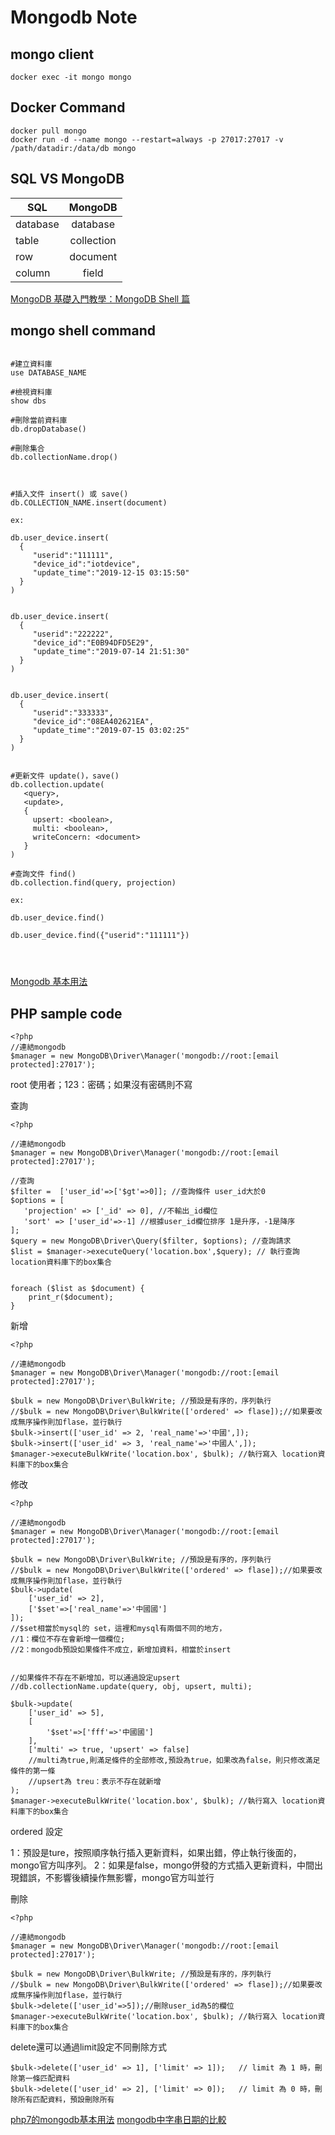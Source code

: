 Mongodb Note
=======

mongo client
----------

```
docker exec -it mongo mongo

```
Docker Command
----------

```
docker pull mongo
docker run -d --name mongo --restart=always -p 27017:27017 -v  /path/datadir:/data/db mongo
```



SQL VS MongoDB 
----------


| SQL           | MongoDB       |
| ------------- |:-------------:|
| database      | database      |
| table         | collection    |
| row           | document      |
| column        | field         |

[MongoDB 基礎入門教學：MongoDB Shell 篇](https://blog.gtwang.org/programming/getting-started-with-mongodb-shell-1/)

mongo shell command
----------


```

#建立資料庫
use DATABASE_NAME

#檢視資料庫
show dbs

#刪除當前資料庫
db.dropDatabase()

#刪除集合
db.collectionName.drop()



#插入文件 insert() 或 save()
db.COLLECTION_NAME.insert(document)

ex:

db.user_device.insert(
  {
     "userid":"111111",
     "device_id":"iotdevice",
     "update_time":"2019-12-15 03:15:50"
  }
)


db.user_device.insert(
  {
     "userid":"222222",
     "device_id":"E0B94DFD5E29",
     "update_time":"2019-07-14 21:51:30"
  }
)


db.user_device.insert(
  {
     "userid":"333333",
     "device_id":"08EA402621EA",
     "update_time":"2019-07-15 03:02:25"
  }
)


#更新文件 update()，save()
db.collection.update(
   <query>,
   <update>,
   {
     upsert: <boolean>,
     multi: <boolean>,
     writeConcern: <document>
   }
)

#查詢文件 find()
db.collection.find(query, projection)

ex:

db.user_device.find()

db.user_device.find({"userid":"111111"})




```


[Mongodb 基本用法](https://www.itread01.com/content/1545639315.html)

PHP sample code
----------

```
<?php
//連結mongodb
$manager = new MongoDB\Driver\Manager('mongodb://root:[email protected]:27017');
```

root 使用者；123：密碼；如果沒有密碼則不寫


查詢

```
<?php

//連結mongodb
$manager = new MongoDB\Driver\Manager('mongodb://root:[email protected]:27017');

//查詢
$filter =  ['user_id'=>['$gt'=>0]]; //查詢條件 user_id大於0
$options = [
   'projection' => ['_id' => 0], //不輸出_id欄位
   'sort' => ['user_id'=>-1] //根據user_id欄位排序 1是升序，-1是降序
];
$query = new MongoDB\Driver\Query($filter, $options); //查詢請求
$list = $manager->executeQuery('location.box',$query); // 執行查詢 location資料庫下的box集合


foreach ($list as $document) {
    print_r($document); 
}

```

新增

```
<?php

//連結mongodb
$manager = new MongoDB\Driver\Manager('mongodb://root:[email protected]:27017');

$bulk = new MongoDB\Driver\BulkWrite; //預設是有序的，序列執行
//$bulk = new MongoDB\Driver\BulkWrite(['ordered' => flase]);//如果要改成無序操作則加flase，並行執行
$bulk->insert(['user_id' => 2, 'real_name'=>'中國',]);
$bulk->insert(['user_id' => 3, 'real_name'=>'中國人',]);
$manager->executeBulkWrite('location.box', $bulk); //執行寫入 location資料庫下的box集合

```

修改

```
<?php

//連結mongodb
$manager = new MongoDB\Driver\Manager('mongodb://root:[email protected]:27017');

$bulk = new MongoDB\Driver\BulkWrite; //預設是有序的，序列執行
//$bulk = new MongoDB\Driver\BulkWrite(['ordered' => flase]);//如果要改成無序操作則加flase，並行執行
$bulk->update(
	['user_id' => 2],
	['$set'=>['real_name'=>'中國國']
]); 
//$set相當於mysql的 set，這裡和mysql有兩個不同的地方，
//1：欄位不存在會新增一個欄位;
//2：mongodb預設如果條件不成立，新增加資料，相當於insert


//如果條件不存在不新增加，可以通過設定upsert
//db.collectionName.update(query, obj, upsert, multi);

$bulk->update(
	['user_id' => 5],
	[
		'$set'=>['fff'=>'中國國']
	],
	['multi' => true, 'upsert' => false] 
	//multi為true,則滿足條件的全部修改,預設為true，如果改為false，則只修改滿足條件的第一條
	//upsert為 treu：表示不存在就新增
);
$manager->executeBulkWrite('location.box', $bulk); //執行寫入 location資料庫下的box集合
```
ordered 設定

1：預設是ture，按照順序執行插入更新資料，如果出錯，停止執行後面的，mongo官方叫序列。
2：如果是false，mongo併發的方式插入更新資料，中間出現錯誤，不影響後續操作無影響，mongo官方叫並行


刪除

```
<?php

//連結mongodb
$manager = new MongoDB\Driver\Manager('mongodb://root:[email protected]:27017');

$bulk = new MongoDB\Driver\BulkWrite; //預設是有序的，序列執行
//$bulk = new MongoDB\Driver\BulkWrite(['ordered' => flase]);//如果要改成無序操作則加flase，並行執行
$bulk->delete(['user_id'=>5]);//刪除user_id為5的欄位
$manager->executeBulkWrite('location.box', $bulk); //執行寫入 location資料庫下的box集合
```

delete還可以通過limit設定不同刪除方式

```
$bulk->delete(['user_id' => 1], ['limit' => 1]);   // limit 為 1 時，刪除第一條匹配資料
$bulk->delete(['user_id' => 2], ['limit' => 0]);   // limit 為 0 時，刪除所有匹配資料，預設刪除所有

```

[php7的mongodb基本用法](https://www.itread01.com/content/1545617347.html)
[mongodb中字串日期的比較](https://www.itread01.com/content/1546274175.html)
